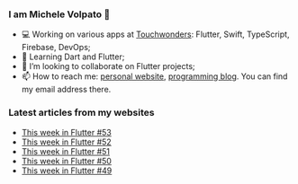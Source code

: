 ### I am Michele Volpato 👋

- 💻 Working on various apps at [Touchwonders](https://touchwonders.com): Flutter, Swift, TypeScript, Firebase, DevOps;
- 🌱 Learning Dart and Flutter;
- 📱 I’m looking to collaborate on Flutter projects;
- 📫 How to reach me: [personal website](https://volpato.nl), [programming blog](https://ishouldgotosleep.com). You can find my email address there.

### Latest articles from my websites

<!-- BLOG-POST-LIST:START -->
- [This week in Flutter #53](https://ishouldgotosleep.com/news/this-week-in-flutter-53/)
- [This week in Flutter #52](https://ishouldgotosleep.com/news/this-week-in-flutter-52/)
- [This week in Flutter #51](https://ishouldgotosleep.com/news/this-week-in-flutter-51/)
- [This week in Flutter #50](https://ishouldgotosleep.com/news/this-week-in-flutter-50/)
- [This week in Flutter #49](https://ishouldgotosleep.com/news/this-week-in-flutter-49/)
<!-- BLOG-POST-LIST:END -->
